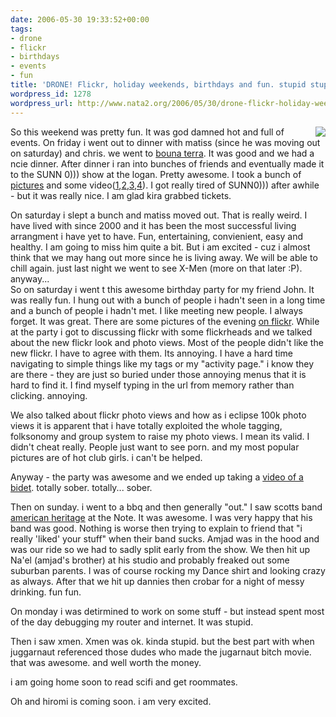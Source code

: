 ```yaml
---
date: 2006-05-30 19:33:52+00:00
tags:
- drone
- flickr
- birthdays
- events
- fun
title: 'DRONE! Flickr, holiday weekends, birthdays and fun. stupid stupid fun. '
wordpress_id: 1278
wordpress_url: http://www.nata2.org/2006/05/30/drone-flickr-holiday-weekends-birthdays-and-fun-stupid-stupid-fun/
---
```


<p><img align="right" src="http://static.flickr.com/35/155394097_11e312e488_m.jpg" />So this weekend was pretty fun. It was god damned hot and full of events. On friday i went out to dinner with matiss (since he was moving out on saturday) and chris. we went to <a href="http://metromix.chicagotribune.com/search/42962,0,1670800.venue">bouna terra</a>. It was good and we had a ncie dinner. After dinner i ran into bunches of friends and eventually made it to the SUNN 0))) show at the logan. Pretty awesome. I took a bunch of <a href="http://www.flickr.com/photos/natatwo/sets/72157594146383496/">pictures</a> and some video(<a href="http://youtube.com/watch?v=0KkUfg0Pdek">1</a>,<a href="http://youtube.com/watch?v=813esokcFRE">2</a>,<a href="http://youtube.com/watch?v=GfoDIUwDYcI">3</a>,<a href="http://youtube.com/watch?v=sJWx_W3iuYw">4</a>). I got really tired of SUNN0))) after awhile - but it was really nice. I am glad kira grabbed tickets.</p>
<p>On saturday i slept a bunch and matiss moved out. That is really weird. I have lived with since 2000 and it has been the most successful living arrangment i have yet to have. Fun, entertaining, convienient, easy and healthy. I am going to miss him quite a bit. But i am excited - cuz i almost think that we may hang out more since he is living away. We will be able to chill again. just last night we went to see X-Men (more on that later :P). anyway...<br />
So on saturday i went t this awesome birthday party for my friend John. It was really fun. I hung out with a bunch of people i hadn't seen in a long time and a bunch of people i hadn't met. I like meeting new people. I always forget. It was great. There are some pictures of the evening <a href="http://www.flickr.com/photos/starart/sets/72157594148321628/">on flickr</a>. While at the party i got to discussing flickr with some flickrheads and we talked about the new flickr look and photo views. Most of the people didn't like the new flickr. I have to agree with them. Its annoying. I have a hard time navigating to simple things like my tags or my "activity page." i know they are there - they are just so buried under those annoying menus that it is hard to find it. I find myself typing in the url from memory rather than clicking. annoying.</p>
<p>We also talked about flickr photo views and how as i eclipse 100k photo views it is apparent that i have totally exploited the whole tagging, folksonomy and group system to raise my photo views. I mean its valid. I didn't cheat really. People just want to see porn. and my most popular pictures are of hot club girls. i can't be helped.</p>
<p>Anyway - the party was awesome and we ended up taking a <a href="http://www.youtube.com/watch?v=AUoaZsvvGIs">video of a bidet</a>. totally sober. totally... sober.</p>
<p>Then on sunday. i went to a bbq and then generally "out."  I saw scotts band <a href="http://www.youtube.com/watch?v=AUoaZsvvGIs">american heritage</a> at the Note. It was awesome. I was very happy that his band was good. Nothing is worse then trying to explain to friend that "i really 'liked' your stuff" when their band sucks. Amjad was in the hood and was our ride so we had to sadly split early from the show. We then hit up Na'el (amjad's brother) at his studio and probably freaked out some suburban parents. I was of course rocking my Dance shirt and looking crazy as always. After that we hit up dannies then crobar for a night of messy drinking. fun fun.</p>
<p>On monday i was detirmined to work on some stuff - but instead spent most of the day debugging my router and internet. It was stupid.</p>
<p>Then i saw xmen. Xmen was ok. kinda stupid. but the best part with when juggarnaut referenced those dudes who made the jugarnaut bitch movie. that was awesome. and well worth the money.</p>
<p>i am going home soon to read scifi and get roommates.</p>
<p>Oh and hiromi is coming soon. i am very excited.
</p>